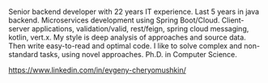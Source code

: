Senior backend developer with 22 years IT experience. Last 5 years in java backend. 
Microservices development using Spring Boot/Cloud. Client-server applications, 
validation/valid, rest/feign, spring cloud messaging, kotlin, vert.x. My style is deep analysis 
of approaches and source data. Then write easy-to-read and optimal code. 
I like to solve complex and non-standard tasks, using novel approaches. Ph.D. in Computer Science.

https://www.linkedin.com/in/evgeny-cheryomushkin/
